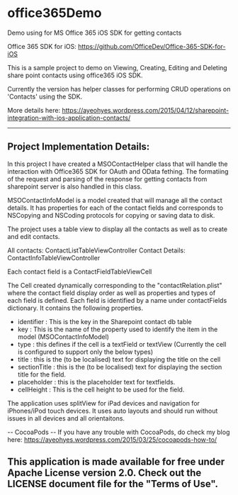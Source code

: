 # office365Demo
Demo using for MS Office 365 iOS SDK for getting contacts

Office 365 SDK for iOS: https://github.com/OfficeDev/Office-365-SDK-for-iOS

This is a sample project to demo on Viewing, Creating, Editing and Deleting share point contacts using office365 iOS SDK.

Currently the version has helper classes for performing CRUD operations on 'Contacts' using the SDK.

More details here:
https://ayeohyes.wordpress.com/2015/04/12/sharepoint-integration-with-ios-application-contacts/


----------------------------------------
Project Implementation Details:
----------------------------------------
 In this project I have created a MSOContactHelper class that will handle the interaction with Office365 SDK for OAuth and OData fething. The formatiing of the request and parsing of the response for getting contacts from sharepoint server is also handled in this class.

 MSOContactInfoModel is a model created that will manage all the contact details. It has properties for each of the contact fields and corresponds to NSCopying and NSCoding protocols for copying or saving data to disk.
 
 The project uses a table view to display all the contacts as well as to create and edit contacts.
 
 All contacts: ContactListTableViewController
 Contact Details: ContactInfoTableViewController
 
 Each contact field is a ContactFieldTableViewCell
 
 The Cell created dynamically corresponding to the "contactRelation.plist" where the contact field display order as well as properties and types of each field is defined. Each field is identified by a name under contactFields dictionary. It contains the following properties.
 
 - identifier : This is the key in the Sharepoint contact db table
 - key : This is the name of the property used to identify the item in the model (MSOContactInfoModel)
 - type : this defines if the cell is a textField or textView (Currently the cell is configured to support only the below types)
 - title : this is the (to be localised) text for displaying the title on the cell
 - sectionTitle : this is the (to be localised) text for displaying the section title for the field.
 - placeholder : this is the placeholder text for textfields.
 - cellHeight : This is the cell height to be used for the field.
 
 The application uses splitView for iPad devices and navigation for iPhones/iPod touch devices. It uses auto layouts and should run without issues in all devices and all orientaitons.
 
 -- CocoaPods -- 
 If you have any trouble with CocoaPods, do check my blog here:
 https://ayeohyes.wordpress.com/2015/03/25/cocoapods-how-to/


This application is made available for free under Apache License version 2.0.
Check out the LICENSE document file for the "Terms of Use". 
---